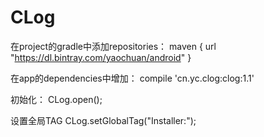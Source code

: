 # CLog

在project的gradle中添加repositories：
maven {
	url "https://dl.bintray.com/yaochuan/android"
}

在app的dependencies中增加：
compile 'cn.yc.clog:clog:1.1'

初始化：
CLog.open();

设置全局TAG
CLog.setGlobalTag("Installer:");
